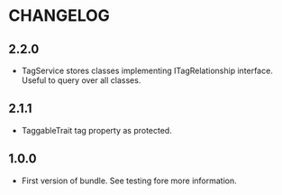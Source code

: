 # CHANGELOG

2.2.0
-----
* TagService stores classes implementing ITagRelationship interface. Useful to query over all classes.

2.1.1
-----
* TaggableTrait tag property as protected.

1.0.0
-----
* First version of bundle. See testing fore more information.